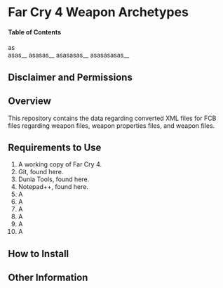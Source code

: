 #	Far Cry 4 Weapon Archetypes

####	Table of Contents
as <br/>
asas__
asasas__
asasasas__
asasasasas__

##	Disclaimer and Permissions

##	Overview
This repository contains the data regarding converted XML files for FCB files regarding weapon files, weapon properties files, and weapon files.

##	Requirements to Use
1. A working copy of Far Cry 4.
1. Git, found here.
1. Dunia Tools, found here.
1. Notepad++, found here.
1. A
1. A
1. A
1. A
1. A
1. A

##	How to Install

##	Other Information
